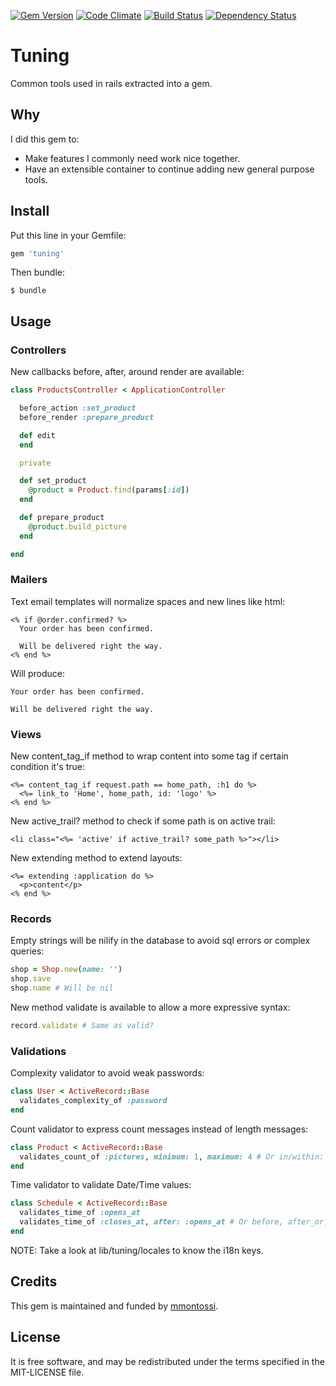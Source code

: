 [![Gem Version](https://badge.fury.io/rb/tuning.svg)](http://badge.fury.io/rb/tuning)
[![Code Climate](https://codeclimate.com/github/mmontossi/tuning/badges/gpa.svg)](https://codeclimate.com/github/mmontossi/tuning)
[![Build Status](https://travis-ci.org/mmontossi/tuning.svg)](https://travis-ci.org/mmontossi/tuning)
[![Dependency Status](https://gemnasium.com/mmontossi/tuning.svg)](https://gemnasium.com/mmontossi/tuning)

# Tuning

Common tools used in rails extracted into a gem.

## Why

I did this gem to:

- Make features I commonly need work nice together.
- Have an extensible container to continue adding new general purpose tools.

## Install

Put this line in your Gemfile:
```ruby
gem 'tuning'
```

Then bundle:
```
$ bundle
```

## Usage

### Controllers

New callbacks before, after, around render are available:
```ruby
class ProductsController < ApplicationController

  before_action :set_product
  before_render :prepare_product

  def edit
  end

  private

  def set_product
    @product = Product.find(params[:id])
  end

  def prepare_product
    @product.build_picture
  end

end
```

### Mailers

Text email templates will normalize spaces and new lines like html:
```erb
<% if @order.confirmed? %>
  Your order has been confirmed.

  Will be delivered right the way.
<% end %>
```

Will produce:
```
Your order has been confirmed.

Will be delivered right the way.
```

### Views

New content_tag_if method to wrap content into some tag if certain condition it's true:
```erb
<%= content_tag_if request.path == home_path, :h1 do %>
  <%= link_to 'Home', home_path, id: 'logo' %>
<% end %>
```

New active_trail? method to check if some path is on active trail:
```erb
<li class="<%= 'active' if active_trail? some_path %>"></li>
```

New extending method to extend layouts:
```erb
<%= extending :application do %>
  <p>content</p>
<% end %>
```

### Records

Empty strings will be nilify in the database to avoid sql errors or complex queries:
```ruby
shop = Shop.new(name: '')
shop.save
shop.name # Will be nil
```

New method validate is available to allow a more expressive syntax:
```ruby
record.validate # Same as valid?
```

### Validations

Complexity validator to avoid weak passwords:
```ruby
class User < ActiveRecord::Base
  validates_complexity_of :password
end
```

Count validator to express count messages instead of length messages:
```ruby
class Product < ActiveRecord::Base
  validates_count_of :pictures, minimum: 1, maximum: 4 # Or in/within: 1..4
end
```

Time validator to validate Date/Time values:
```ruby
class Schedule < ActiveRecord::Base
  validates_time_of :opens_at
  validates_time_of :closes_at, after: :opens_at # Or before, after_or_equal_to or before_or_equal_to
end
```

NOTE: Take a look at lib/tuning/locales to know the i18n keys.

## Credits

This gem is maintained and funded by [mmontossi](https://github.com/mmontossi).

## License

It is free software, and may be redistributed under the terms specified in the MIT-LICENSE file.
